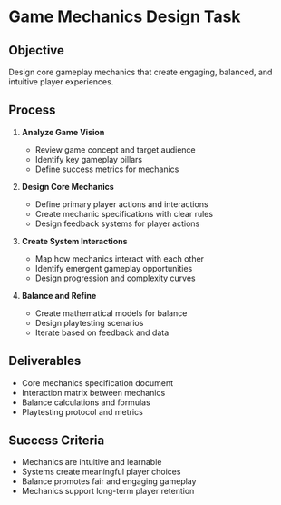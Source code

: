 # Game Mechanics Design Task

## Objective

Design core gameplay mechanics that create engaging, balanced, and intuitive player experiences.

## Process

1. **Analyze Game Vision**

   - Review game concept and target audience
   - Identify key gameplay pillars
   - Define success metrics for mechanics

2. **Design Core Mechanics**

   - Define primary player actions and interactions
   - Create mechanic specifications with clear rules
   - Design feedback systems for player actions

3. **Create System Interactions**

   - Map how mechanics interact with each other
   - Identify emergent gameplay opportunities
   - Design progression and complexity curves

4. **Balance and Refine**
   - Create mathematical models for balance
   - Design playtesting scenarios
   - Iterate based on feedback and data

## Deliverables

- Core mechanics specification document
- Interaction matrix between mechanics
- Balance calculations and formulas
- Playtesting protocol and metrics

## Success Criteria

- Mechanics are intuitive and learnable
- Systems create meaningful player choices
- Balance promotes fair and engaging gameplay
- Mechanics support long-term player retention
